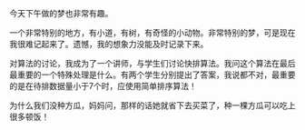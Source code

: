 今天下午做的梦也非常有趣。

一个非常特别的地方，有小道，有树，有奇怪的小动物。非常特别的梦，可是现在我很难记起来了。遗憾，我的想象力没能及时记录下来。

对算法的讨论，我成为了一个讲师，与学生们讨论快排算法。我问这个算法在最后最重要的一个特殊处理是什么。有两个学生分别提出了答案，我说都不对，最重要的是在待排数据量小于7个时，应使用简单排序算法！

为什么我们没种方瓜，妈妈问，那样的话她就省下去买菜了，种一棵方瓜可以吃上很多顿饭！